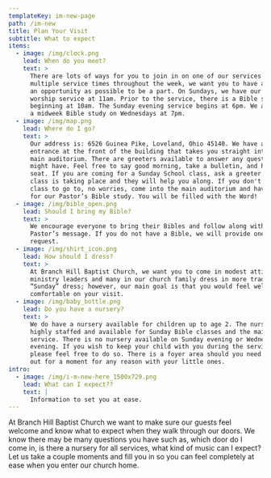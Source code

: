 ```yaml
---
templateKey: im-new-page
path: /im-new
title: Plan Your Visit
subtitle: What to expect
items:
  - image: /img/clock.png
    lead: When do you meet?
    text: >
      There are lots of ways for you to join in on one of our services. With
      multiple service times throughout the week, we want you to have as much of
      an opportunity as possible to be a part. On Sundays, we have our morning
      worship service at 11am. Prior to the service, there is a Bible study hour
      beginning at 10am. The Sunday evening service begins at 6pm. We also have
      a midweek Bible study on Wednesdays at 7pm.
  - image: /img/map.png
    lead: Where do I go?
    text: >
      Our address is: 6526 Guinea Pike, Loveland, Ohio 45140. We have a main
      entrance at the front of the building that takes you straight into the
      main auditorium. There are greeters available to answer any questions you
      might have. Feel free to say good morning, take a bulletin, and have a
      seat. If you are coming for a Sunday School class, ask a greeter where the
      class is taking place and they will help you along. If you don't know what
      class to go to, no worries, come into the main auditorium and have a seat
      for our Pastor’s Bible study. You will be filled with the Word!
  - image: /img/bible_open.png
    lead: Should I bring my Bible?
    text: >
      We encourage everyone to bring their Bibles and follow along with the
      Pastor’s message. If you do not have a Bible, we will provide one on
      request.
  - image: /img/shirt_icon.png
    lead: How should I dress?
    text: >
      At Branch Hill Baptist Church, we want you to come in modest attire. Our
      ministry leaders and many in our church family dress in more traditional
      “Sunday” dress; however, our main goal is that you would feel welcome and
      comfortable on your visit.
  - image: /img/baby_bottle.png
    lead: Do you have a nursery?
    text: >
      We do have a nursery available for children up to age 2. The nursery is
      highly staffed and available for Sunday Bible classes and the main
      service. There is no nursery available on Sunday evening or Wednesday
      evening. If you wish to keep your child with you during the service,
      please feel free to do so. There is a foyer area should you need to sneak
      out for a moment for any reason with your little ones.
intro:
  - image: /img/i-m-new-here_1500x729.png
    lead: What can I expect??
    text: |
      Information to set you at ease.
---
```

At Branch Hill Baptist Church we want to make sure our guests feel welcome and know what to expect when they walk through our doors. We know there may be many questions you have such as, which door do I come in, is there a nursery for all services, what kind of music can I expect? Let us take a couple moments and fill you in so you can feel completely at ease when you enter our church home.